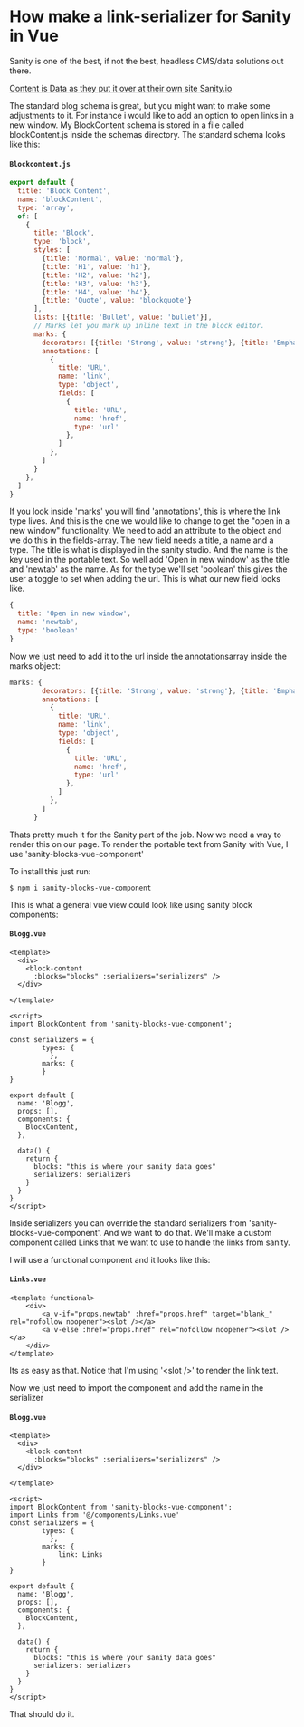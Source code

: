 # How make a link-serializer for Sanity in Vue

Sanity is one of the best, if not the best, headless CMS/data solutions out there.

[Content is Data as they put it over at their own site Sanity.io](https://sanity.io)

The standard blog schema is great, but you might want to make some adjustments to it.
For instance i would like to add an option to open links in a new window.
My BlockContent schema is stored in a file called blockContent.js inside the schemas directory.
The standard schema looks like this:
#### **`Blockcontent.js`**
```js
export default {
  title: 'Block Content',
  name: 'blockContent',
  type: 'array',
  of: [
    {
      title: 'Block',
      type: 'block',
      styles: [
        {title: 'Normal', value: 'normal'},
        {title: 'H1', value: 'h1'},
        {title: 'H2', value: 'h2'},
        {title: 'H3', value: 'h3'},
        {title: 'H4', value: 'h4'},
        {title: 'Quote', value: 'blockquote'}
      ],
      lists: [{title: 'Bullet', value: 'bullet'}],
      // Marks let you mark up inline text in the block editor.
      marks: {
        decorators: [{title: 'Strong', value: 'strong'}, {title: 'Emphasis', value: 'em'}],
        annotations: [
          {
            title: 'URL',
            name: 'link',
            type: 'object',
            fields: [
              {
                title: 'URL',
                name: 'href',
                type: 'url'
              },
            ]
          },
        ]
      }
    },
  ]
}
```

If you look inside 'marks' you will find 'annotations', this is where the link type lives.
And this is the one we would like to change to get the "open in a new window" functionality.
We need to add an attribute to the object and we do this in the fields-array.
The new field needs a title, a name and a type. The title is what is displayed in the sanity studio.
And the name is the key used in the portable text. So well add 'Open in new window' as the title and 'newtab' as the name.
As for the type we'll set 'boolean' this gives the user a toggle to set when adding the url. This is what our new field looks like.
```js
{
  title: 'Open in new window',
  name: 'newtab',
  type: 'boolean'
}
```
Now we just need to add it to the url inside the annotationsarray inside the marks object:
```js
marks: {
        decorators: [{title: 'Strong', value: 'strong'}, {title: 'Emphasis', value: 'em'}],
        annotations: [
          {
            title: 'URL',
            name: 'link',
            type: 'object',
            fields: [
              {
                title: 'URL',
                name: 'href',
                type: 'url'
              },
            ]
          },
        ]
      }
```

Thats pretty much it for the Sanity part of the job. Now we need a way to render this on our page.
To render the portable text from Sanity with Vue, I use 'sanity-blocks-vue-component'

To install this just run:

```$ npm i sanity-blocks-vue-component```

This is what a general vue view could look like using sanity block components:

#### **`Blogg.vue`**
```django
<template>
  <div>
    <block-content
      :blocks="blocks" :serializers="serializers" />
  </div>

</template>

<script>
import BlockContent from 'sanity-blocks-vue-component';

const serializers = {
        types: {
          },
        marks: {
        }
}

export default {
  name: 'Blogg',
  props: [],
  components: {
    BlockContent,
  },

  data() {
    return {
      blocks: "this is where your sanity data goes"
      serializers: serializers
    }
  }
}
</script>
```

Inside serializers you can override the standard serializers from 'sanity-blocks-vue-component'.
And we want to do that. We'll make a custom component called Links that we want to use to handle the links from sanity.

I will use a functional component and it looks like this:
#### **`Links.vue`**
```django
<template functional>
    <div>
        <a v-if="props.newtab" :href="props.href" target="blank_" rel="nofollow noopener"><slot /></a>
        <a v-else :href="props.href" rel="nofollow noopener"><slot /></a>
    </div>
</template>
```
Its as easy as that. Notice that I'm using '\<slot \/>' to render the link text.


Now we just need to import the component and add the name in the serializer
#### **`Blogg.vue`**
```django
<template>
  <div>
    <block-content
      :blocks="blocks" :serializers="serializers" />
  </div>

</template>

<script>
import BlockContent from 'sanity-blocks-vue-component';
import Links from '@/components/Links.vue'
const serializers = {
        types: {
          },
        marks: {
            link: Links
        }
}

export default {
  name: 'Blogg',
  props: [],
  components: {
    BlockContent,
  },

  data() {
    return {
      blocks: "this is where your sanity data goes"
      serializers: serializers
    }
  }
}
</script>
```
That should do it.